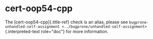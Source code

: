 # cert-oop54-cpp

The [cert-oop54-cpp]{.title-ref} check is an alias, please see
`bugprone-unhandled-self-assignment <../bugprone/unhandled-self-assignment>`{.interpreted-text
role="doc"} for more information.
